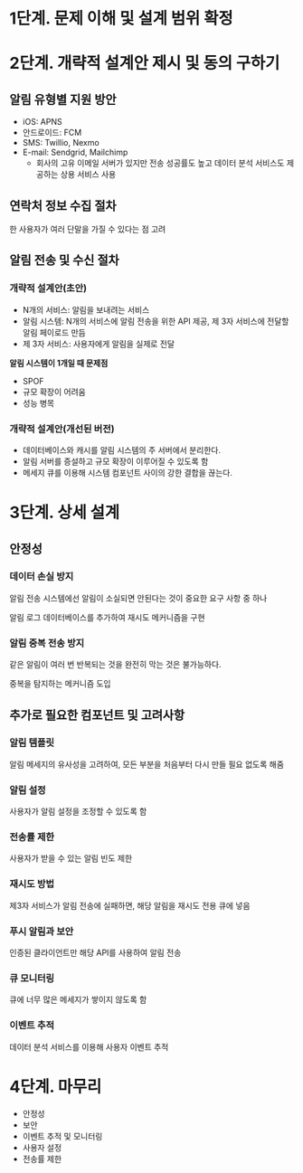# 1단계. 문제 이해 및 설계 범위 확정

# 2단계. 개략적 설계안 제시 및 동의 구하기

## 알림 유형별 지원 방안

- iOS: APNS
- 안드로이드: FCM
- SMS: Twillio, Nexmo
- E-mail: Sendgrid, Mailchimp
    - 회사의 고유 이메일 서버가 있지만 전송 성공률도 높고 데이터 분석 서비스도 제공하는 상용 서비스 사용

## 연락처 정보 수집 절차

한 사용자가 여러 단말을 가질 수 있다는 점 고려

## 알림 전송 및 수신 절차

### 개략적 설계안(초안)

- N개의 서비스: 알림을 보내려는 서비스
- 알림 시스템: N개의 서비스에 알림 전송을 위한 API 제공, 제 3자 서비스에 전달할 알림 페이로드 만듬
- 제 3자 서비스: 사용자에게 알림을 실제로 전달

**알림 시스템이 1개일 때 문제점**

- SPOF
- 규모 확장이 어려움
- 성능 병목

### 개략적 설계안(개선된 버전)

- 데이터베이스와 캐시를 알림 시스템의 주 서버에서 분리한다.
- 알림 서버를 증설하고 규모 확장이 이루어질 수 있도록 함
- 메세지 큐를 이용해 시스템 컴포넌트 사이의 강한 결합을 끊는다.

# 3단계. 상세 설계

## 안정성

### 데이터 손실 방지

알림 전송 시스템에선 알림이 소실되면 안된다는 것이 중요한 요구 사항 중 하나

알림 로그 데이터베이스를 추가하여 재시도 메커니즘을 구현

### 알림 중복 전송 방지

같은 알림이 여러 번 반복되는 것을 완전히 막는 것은 불가능하다.

중복을 탐지하는 메커니즘 도입

## 추가로 필요한 컴포넌트 및 고려사항

### 알림 템플릿

알림 메세지의 유사성을 고려하여, 모든 부분을 처음부터 다시 만들 필요 없도록 해줌

### 알림 설정

사용자가 알림 설정을 조정할 수 있도록 함

### 전송률 제한

사용자가 받을 수 있는 알림 빈도 제한

### 재시도 방법

제3자 서비스가 알림 전송에 실패하면, 해당 알림을 재시도 전용 큐에 넣음

### 푸시 알림과 보안

인증된 클라이언트만 해당 API를 사용하여 알림 전송

### 큐 모니터링

큐에 너무 많은 메세지가 쌓이지 않도록 함

### 이벤트 추적

데이터 분석 서비스를 이용해 사용자 이벤트 추적

# 4단계. 마무리

- 안정성
- 보안
- 이벤트 추적 및 모니터링
- 사용자 설정
- 전송률 제한
